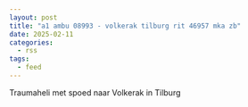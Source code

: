 ```yaml
---
layout: post
title: "a1 ambu 08993 - volkerak tilburg rit 46957 mka zb"
date: 2025-02-11
categories: 
  - rss
tags: 
  - feed
---
```


Traumaheli met spoed naar Volkerak in Tilburg
